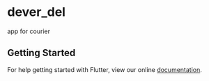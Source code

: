 # dever_del

app for courier

## Getting Started

For help getting started with Flutter, view our online
[documentation](https://flutter.io/).
